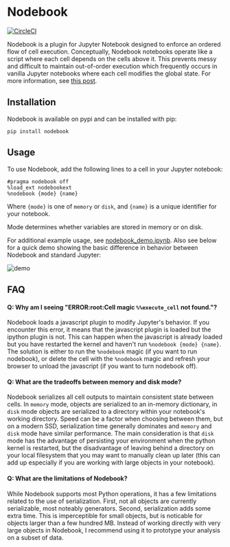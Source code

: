 # Nodebook

[![CircleCI](https://circleci.com/gh/stitchfix/nodebook.svg?style=shield)](https://circleci.com/gh/stitchfix/nodebook)

Nodebook is a plugin for Jupyter Notebook designed to enforce an ordered flow of cell execution. Conceptually, Nodebook notebooks operate like a script where each cell depends on the cells above it. This prevents messy and difficult to maintain out-of-order execution which frequently occurs in vanilla Jupyter notebooks where each cell modifies the global state. For more information, see [this post](http://multithreaded.stitchfix.com/blog/2017/07/26/nodebook/).


## Installation

Nodebook is available on pypi and can be installed with pip:
```
pip install nodebook
```

## Usage

To use Nodebook, add the following lines to a cell in your Jupyter notebook:
```
#pragma nodebook off
%load_ext nodebookext
%nodebook {mode} {name}
```
Where `{mode}` is one of `memory` or `disk`, and `{name}` is a unique identifier for your notebook.

Mode determines whether variables are stored in memory or on disk.

For additional example usage, see [nodebook_demo.ipynb](./nodebook_demo.ipynb). Also see below for a quick demo showing the basic difference in behavior between Nodebook and standard Jupyter:

![demo](https://user-images.githubusercontent.com/6323667/28484590-0935af6a-6e28-11e7-8bfa-f1555001bac4.gif)

## FAQ

#### Q: Why am I seeing "ERROR:root:Cell magic `%%execute_cell` not found."?

Nodebook loads a javascript plugin to modify Jupyter's behavior. If you encounter this error, it means that the javascript plugin is loaded but the ipython plugin is not. This can happen when the javascript is already loaded but you have restarted the kernel and haven't run `%nodebook {mode} {name}`. The solution is either to run the `%nodebook` magic (if you want to run nodebook), or delete the cell with the `%nodebook` magic and refresh your browser to unload the javascript (if you want to turn nodebook off).

#### Q: What are the tradeoffs between memory and disk mode?

Nodebook serializes all cell outputs to maintain consistent state between cells. In `memory` mode, objects are serialized to an in-memory dictionary, in `disk` mode objects are serialized to a directory within your notebook's working directory. Speed can be a factor when choosing between them, but on a modern SSD, serialization time generally dominates and `memory` and `disk` mode have similar performance. The main consideration is that `disk` mode has the advantage of persisting your environment when the python kernel is restarted, but the disadvantage of leaving behind a directory on your local filesystem that you may want to manually clean up later (this can add up especially if you are working with large objects in your notebook).

#### Q: What are the limitations of Nodebook?

While Nodebook supports most Python operations, it has a few limitations related to the use of serialization. First, not all objects are currently serializable, most noteably generators. Second, serialization adds some extra time. This is imperceptible for small objects, but is noticable for objects larger than a few hundred MB. Instead of working directly with very large objects in Nodebook, I recommend using it to prototype your analysis on a subset of data.
